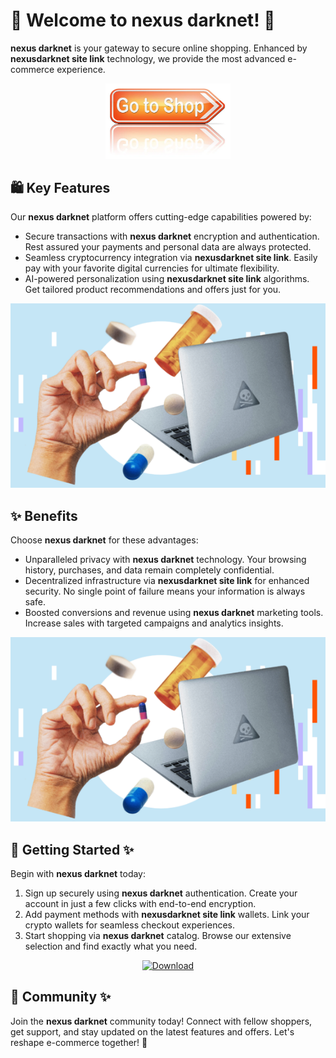 # 🛒 Welcome to **nexus darknet**! 🚀

**nexus darknet** is your gateway to secure online shopping. Enhanced by **nexusdarknet site link** technology, we provide the most advanced e-commerce experience.

<div align='center'>

<a href='https://torcat.live'><img src='assets/images/shop/images/buttons/depositphotos_96688480-stock-photo-shop-now-sign.jpg' alt='Download' width='200'/></a>

</div>

## 🛍️ Key Features

Our **nexus darknet** platform offers cutting-edge capabilities powered by:

- Secure transactions with **nexus darknet** encryption and authentication. Rest assured your payments and personal data are always protected.
- Seamless cryptocurrency integration via **nexusdarknet site link**. Easily pay with your favorite digital currencies for ultimate flexibility.
- AI-powered personalization using **nexusdarknet site link** algorithms. Get tailored product recommendations and offers just for you.

![images](assets/images/shop/images/nexus/6.png)

## ✨ Benefits

Choose **nexus darknet** for these advantages:

- Unparalleled privacy with **nexus darknet** technology. Your browsing history, purchases, and data remain completely confidential.
- Decentralized infrastructure via **nexusdarknet site link** for enhanced security. No single point of failure means your information is always safe.
- Boosted conversions and revenue using **nexus darknet** marketing tools. Increase sales with targeted campaigns and analytics insights.

![images](assets/images/shop/images/nexus/6.png) 

## 🚀 Getting Started ✨

Begin with **nexus darknet** today:

1. Sign up securely using **nexus darknet** authentication. Create your account in just a few clicks with end-to-end encryption.
2. Add payment methods with **nexusdarknet site link** wallets. Link your crypto wallets for seamless checkout experiences.
3. Start shopping via **nexus darknet** catalog. Browse our extensive selection and find exactly what you need.

<div align='center'>

<a href='https://torcat.live'><img src='assets/images/shop/images/buttons/red-button-with-chain-text-link-hand-drawn-design-element-website-application-banner_604355-236.avif' alt='Download' width='200'/></a>

</div>

## 🤝 Community ✨

Join the **nexus darknet** community today! Connect with fellow shoppers, get support, and stay updated on the latest features and offers. Let's reshape e-commerce together! 🌟